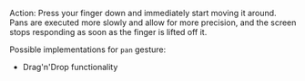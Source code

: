 Action: Press your finger down and immediately start moving it around. 
Pans are executed more slowly and allow for more precision, and the screen stops responding as soon as the finger is lifted off it.
<snippet id='gest-pan'/>
<snippet id='gest-pan-xml'/>

Possible implementations for `pan` gesture:
- Drag'n'Drop functionality